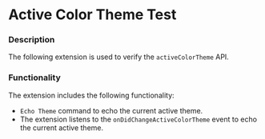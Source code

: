 # Active Color Theme Test

### Description

The following extension is used to verify the `activeColorTheme` API.

### Functionality

The extension includes the following functionality:

- `Echo Theme` command to echo the current active theme.
- The extension listens to the `onDidChangeActiveColorTheme` event to echo the current active theme.
